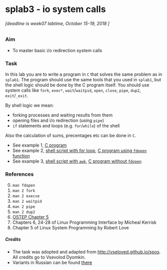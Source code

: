 # splab3 - io system calls

###### \[deadline is week07 labtime, October 15-19, 2018 \]

### Aim
- To master basic i/o redirection system calls

### Task

In this lab you are to write a program in `C` that solves the same problem as in `splab1`. The program should use the same tools that you used in `splab1`, but the shell logic should be done by the C program itself. You should use system calls like `fork`, `exec*`, `wait`/`waitpid`, `open`, `close`, `pipe`, `dup2`, `exit`/`_exit`.

By shell logic we mean:
* forking processes and waiting results from them
* opening files and i/o redirection (using `pipe`)
* `if` statements and loops (e.g. `for`/`while`) of the shell

Also the calculation of sums, precentages etc can be done in `C`.

* See example 1, [C program](./solution/top10.c)
* See example 2, [shell script with for loop](./solution/sum01), [C program using `fdopen` function](./solution/sum01.c)
* See example 3, [shell script with `awk`](./solution/sum02), [C program without `fdopen`](./solution/sum02.c)

### References
0. `man fdopen`
1. `man 2 fork`
2. `man 2 execve`
3. `man 2 waitpid`
4. `man 2 pipe`
4. `man 2 dup2`
5. [OSTEP Chapter 5](http://pages.cs.wisc.edu/~remzi/OSTEP/cpu-api.pdf)
6. Chapters 6, 24-28 of Linux Programming Interface by Micheal Kerrisk
7. Chapter 5 of Linux System Programming by Robert Love

##### Credits
* The task was adopted and adapted from http://vseloved.github.io/spos. All credits go to Vsevolod Dyomkin.
* Variants in Russian can be found [there](http://vseloved.github.io/pdf/var-sh-ru.pdf)
